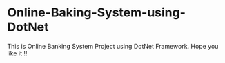 # Online-Baking-System-using-DotNet
This is Online Banking System Project using DotNet Framework.
Hope you like it !!
